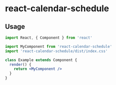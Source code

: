 # react-calendar-schedule
<!---

> Made with create-react-library

[![NPM](https://img.shields.io/npm/v/react-calendar-schedule.svg)](https://www.npmjs.com/package/react-calendar-schedule) [![JavaScript Style Guide](https://img.shields.io/badge/code_style-standard-brightgreen.svg)](https://standardjs.com)

## Install

```bash
npm install --save react-calendar-schedule
```
-->

## Usage

```jsx
import React, { Component } from 'react'

import MyComponent from 'react-calendar-schedule'
import 'react-calendar-schedule/dist/index.css'

class Example extends Component {
  render() {
    return <MyComponent />
  }
}
```
<!--
## License

MIT © [habeeb1995](https://github.com/habeeb1995)
-->
